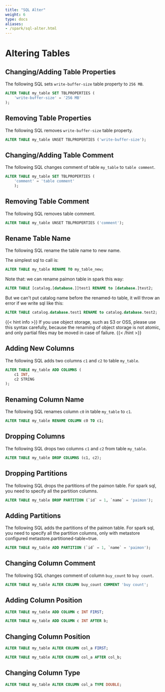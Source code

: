 ```yaml
---
title: "SQL Alter"
weight: 6
type: docs
aliases:
- /spark/sql-alter.html
---
```

<!--
Licensed to the Apache Software Foundation (ASF) under one
or more contributor license agreements.  See the NOTICE file
distributed with this work for additional information
regarding copyright ownership.  The ASF licenses this file
to you under the Apache License, Version 2.0 (the
"License"); you may not use this file except in compliance
with the License.  You may obtain a copy of the License at

  http://www.apache.org/licenses/LICENSE-2.0

Unless required by applicable law or agreed to in writing,
software distributed under the License is distributed on an
"AS IS" BASIS, WITHOUT WARRANTIES OR CONDITIONS OF ANY
KIND, either express or implied.  See the License for the
specific language governing permissions and limitations
under the License.
-->

# Altering Tables

## Changing/Adding Table Properties

The following SQL sets `write-buffer-size` table property to `256 MB`.

```sql
ALTER TABLE my_table SET TBLPROPERTIES (
    'write-buffer-size' = '256 MB'
);
```

## Removing Table Properties

The following SQL removes `write-buffer-size` table property.

```sql
ALTER TABLE my_table UNSET TBLPROPERTIES ('write-buffer-size');
```

##  Changing/Adding Table Comment

The following SQL changes comment of table `my_table` to `table comment`.

```sql
ALTER TABLE my_table SET TBLPROPERTIES (
    'comment' = 'table comment'
    );
```

## Removing Table Comment

The following SQL removes table comment.

```sql
ALTER TABLE my_table UNSET TBLPROPERTIES ('comment');
```

## Rename Table Name

The following SQL rename the table name to new name.

The simplest sql to call is:
```sql
ALTER TABLE my_table RENAME TO my_table_new;
```

Note that: we can rename paimon table in spark this way:
```sql
ALTER TABLE [catalog.[database.]]test1 RENAME to [database.]test2;
```
But we can't put catalog name before the renamed-to table, it will throw an error if we write sql like this:
```sql
ALTER TABLE catalog.database.test1 RENAME to catalog.database.test2;
```

{{< hint info >}}
If you use object storage, such as S3 or OSS, please use this syntax carefully, because the renaming of object storage is not atomic, and only partial files may be moved in case of failure.
{{< /hint >}}

## Adding New Columns

The following SQL adds two columns `c1` and `c2` to table `my_table`.

```sql
ALTER TABLE my_table ADD COLUMNS (
    c1 INT,
    c2 STRING
);
```

## Renaming Column Name

The following SQL renames column `c0` in table `my_table` to `c1`.

```sql
ALTER TABLE my_table RENAME COLUMN c0 TO c1;
```

## Dropping Columns

The following SQL drops two columns `c1` and `c2` from table `my_table`.

```sql
ALTER TABLE my_table DROP COLUMNS (c1, c2);
```

## Dropping Partitions

The following SQL drops the partitions of the paimon table. For spark sql, you need to specify all the partition columns.

```sql
ALTER TABLE my_table DROP PARTITION (`id` = 1, `name` = 'paimon');
```

## Adding Partitions

The following SQL adds the partitions of the paimon table. For spark sql, you need to specify all the partition columns, only with metastore configured metastore.partitioned-table=true.

```sql
ALTER TABLE my_table ADD PARTITION (`id` = 1, `name` = 'paimon');
```

## Changing Column Comment

The following SQL changes comment of column `buy_count` to `buy count`.

```sql
ALTER TABLE my_table ALTER COLUMN buy_count COMMENT 'buy count';
```

## Adding Column Position

```sql
ALTER TABLE my_table ADD COLUMN c INT FIRST;

ALTER TABLE my_table ADD COLUMN c INT AFTER b;
```

## Changing Column Position

```sql
ALTER TABLE my_table ALTER COLUMN col_a FIRST;

ALTER TABLE my_table ALTER COLUMN col_a AFTER col_b;
```

## Changing Column Type

```sql
ALTER TABLE my_table ALTER COLUMN col_a TYPE DOUBLE;
```
